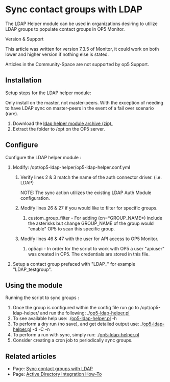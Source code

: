 # Sync contact groups with LDAP

The LDAP Helper module can be used in organizations desiring to utilize LDAP groups to populate contact groups in OP5 Monitor.

Version & Support

This article was written for version 7.3.5 of Monitor, it could work on both lower and higher version if nothing else is stated.

Articles in the Community-Space are not supported by op5 Support.

## Installation

Setup steps for the LDAP helper module:

Only install on the master, not master-peers. With the exception of needing to have LDAP sync on master-peers in the event of a fail over scenario (rare).

1.  Download the [ldap helper module archive (zip).](attachments/19072840/19235245.zip)
2.  Extract the folder to /opt on the OP5 server.

## Configure

Configure the LDAP helper module :

1.  Modify: /opt/op5-ldap-helper/op5-ldap-helper.conf.yml
    1.  Verify lines 2 & 3 match the name of the auth connector driver. (i.e. LDAP)

        NOTE: The sync action utilizes the existing LDAP Auth Module configuration.

    2.  Modify lines 26 & 27 if you would like to filter for specific groups.
        1.  custom\_group\_filter - For adding (cn=\*GROUP\_NAME\*) include the asterisks but change GROUP\_NAME of the group would "enable" OP5 to scan this specific group. 

    3.  Modify lines 46 & 47 with the user for API access to OP5 Monitor.
        1.  op5api - In order for the script to work with OP5 a user "apiuser" was created in OP5. The credentials are stored in this file.

2.  Setup a contact group prefaced with "LDAP\_" for example "LDAP\_testgroup".

## Using the module

Running the script to sync groups :

1.  Once the group is configured within the config file run go to /opt/op5-ldap-helper/ and run the following: ./[op5-ldap-helper.pl](http://op5-ldap-helper.pl)
2.  To see available help use: ./[op5-ldap-helper.pl](http://op5-ldap-helper.pl) -h
3.  To perform a dry run (no save), and get detailed output use: ./[op5-ldap-helper.pl](http://op5-ldap-helper.pl) -d -C -n
4.  To perform a run with sync, simply run: ./[op5-ldap-helper.pl](http://op5-ldap-helper.pl)
5.  Consider creating a cron job to periodically sync groups.

## Related articles

-   Page:
    [Sync contact groups with LDAP](/display/HOWTOs/Sync+contact+groups+with+LDAP)
-   Page:
    [Active Directory Integration How-To](/display/HOWTOs/Active+Directory+Integration+How-To)

